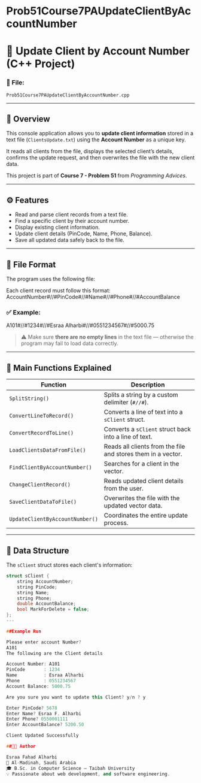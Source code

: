 # Prob51Course7PAUpdateClientByAccountNumber
# 🧾 Update Client by Account Number (C++ Project)

### 📂 File:
`Prob51Course7PAUpdateClientByAccountNumber.cpp`

---

## 📝 Overview

This console application allows you to **update client information** stored in a text file (`ClientsUpdate.txt`) using the **Account Number** as a unique key.

It reads all clients from the file, displays the selected client’s details, confirms the update request, and then overwrites the file with the new client data.

This project is part of **Course 7 - Problem 51** from *Programming Advices*.

---

## ⚙️ Features

- Read and parse client records from a text file.
- Find a specific client by their account number.
- Display existing client information.
- Update client details (PinCode, Name, Phone, Balance).
- Save all updated data safely back to the file.


---

## 📄 File Format

The program uses the following file:

Each client record must follow this format:
AccountNumber#//#PinCode#//#Name#//#Phone#//#AccountBalance
### ✅ Example:
A101#//#1234#//#Esraa Alharbi#//#0551234567#//#5000.75



> ⚠️ Make sure **there are no empty lines** in the text file — otherwise the program may fail to load data correctly.

---


## 🧩 Main Functions Explained

| Function | Description |
|-----------|-------------|
| `SplitString()` | Splits a string by a custom delimiter (`#//#`). |
| `ConvertLineToRecord()` | Converts a line of text into a `sClient` struct. |
| `ConvertRecordToLine()` | Converts a `sClient` struct back into a line of text. |
| `LoadClientsDataFromFile()` | Reads all clients from the file and stores them in a vector. |
| `FindClientByAccountNumber()` | Searches for a client in the vector. |
| `ChangeClientRecord()` | Reads updated client details from the user. |
| `SaveClientDataToFile()` | Overwrites the file with the updated vector data. |
| `UpdateClientByAccountNumber()` | Coordinates the entire update process. |

---

## 🧠 Data Structure

The `sClient` struct stores each client's information:
```cpp
struct sClient {
    string AccountNumber;
    string PinCode;
    string Name;
    string Phone;
    double AccountBalance;
    bool MarkForDelete = false;
};
---

##Example Run

Please enter account Number?
A101
The following are the Client details

Account Number: A101
PinCode       : 1234
Name          : Esraa Alharbi
Phone         : 0551234567
Account Balance: 5000.75

Are you sure you want to update this Client? y/n ? y

Enter PinCode? 5678
Enter Name? Esraa F. Alharbi
Enter Phone? 0550001111
Enter AccountBalance? 5200.50

Client Updated Successfully

##👩‍💻 Author

Esraa Fahad Alharbi
📍 Al-Madinah, Saudi Arabia
🎓 B.Sc. in Computer Science – Taibah University
💡 Passionate about web development, and software engineering.
